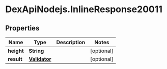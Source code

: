 # DexApiNodejs.InlineResponse20011

## Properties

Name | Type | Description | Notes
------------ | ------------- | ------------- | -------------
**height** | **String** |  | [optional] 
**result** | [**Validator**](Validator.md) |  | [optional] 


